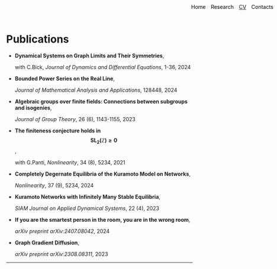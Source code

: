 <style>
.container {
    position: relative;
}

.menu {
    position: absolute;
    top: 10px;
    right: 10px;
    list-style-type: none;
    margin: 0;
    padding: 0;
}

.menu li {
    display: inline;
    margin-left: 10px;
}

.menu li:first-child {
    margin-left: 0;
}
</style>

<ul class="menu">
    <li><a href="index" style="text-decoration: none; color: black;">Home</a></li>
    <li><a href="research" style="text-decoration: none; color: black;">Research</a></li>
    <li><a href="cv.pdf" download>CV</a></li>
    <li><a href="mailto:davide.sclosa@gmail.com" style="text-decoration: none; color: black;">Contacts</a></li>
</ul>

# Publications

* **Dynamical Systems on Graph Limits and Their Symmetries**,

    with C.Bick, _Journal of Dynamics and Differential Equations_, 1-36, 2024

* **Bounded Power Series on the Real Line**,

    _Journal of Mathematical Analysis and Applications_, 128448,	2024

* **Algebraic groups over finite fields: Connections between subgroups and isogenies**,

    _Journal of Group Theory_, 26 (6), 1143-1155, 2023

* **The finiteness conjecture holds in $$\mathrm{SL_2}(\mathbb Z){\geq 0}$$**,

    with G.Panti, _Nonlinearity_, 34 (8), 5234, 2021

* **Completely Degernate Equilibria of the Kuramoto Model on Networks**,

    _Nonlinearity_, 37 (9), 5234, 2024

* **Kuramoto Networks with Infinitely Many Stable Equilibria**,

    _SIAM Journal on Applied Dynamical Systems_, 22 (4), 2023

* **If you are the smartest person in the room, you are in the wrong room**,

    _arXiv preprint arXiv:2407.08042_, 2024

* **Graph Gradient Diffusion**,

    _arXiv preprint arXiv:2308.08311_, 2023



---


<script
  src="https://cdn.mathjax.org/mathjax/latest/MathJax.js?config=TeX-AMS-MML_HTMLorMML"
  type="text/javascript">
</script>
